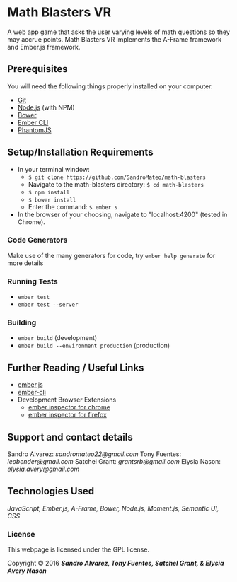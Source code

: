# Math Blasters VR

A web app game that asks the user varying levels of math questions so they may accrue points.
Math Blasters VR implements the A-Frame framework and Ember.js framework.

## Prerequisites

You will need the following things properly installed on your computer.

* [Git](http://git-scm.com/)
* [Node.js](http://nodejs.org/) (with NPM)
* [Bower](http://bower.io/)
* [Ember CLI](http://ember-cli.com/)
* [PhantomJS](http://phantomjs.org/)


## Setup/Installation Requirements

* In your terminal window:
  * `$ git clone https://github.com/SandroMateo/math-blasters`
  * Navigate to the math-blasters directory: `$ cd math-blasters`
  * `$ npm install`
  * `$ bower install`
  * Enter the command: `$ ember s`
* In the browser of your choosing, navigate to "localhost:4200" (tested in Chrome).

### Code Generators

Make use of the many generators for code, try `ember help generate` for more details

### Running Tests

* `ember test`
* `ember test --server`

### Building

* `ember build` (development)
* `ember build --environment production` (production)


## Further Reading / Useful Links

* [ember.js](http://emberjs.com/)
* [ember-cli](http://ember-cli.com/)
* Development Browser Extensions
  * [ember inspector for chrome](https://chrome.google.com/webstore/detail/ember-inspector/bmdblncegkenkacieihfhpjfppoconhi)
  * [ember inspector for firefox](https://addons.mozilla.org/en-US/firefox/addon/ember-inspector/)

## Support and contact details

Sandro Alvarez: _sandromateo22@gmail.com_
Tony Fuentes: _leobender@gmail.com_
Satchel Grant: _grantsrb@gmail.com_
Elysia Nason: _elysia.avery@gmail.com_

## Technologies Used

_JavaScript,
Ember.js,
A-Frame,
Bower,
Node.js,
Moment.js,
Semantic UI,
CSS_

  ### License

  This webpage is licensed under the GPL license.

  Copyright &copy; 2016 **_Sandro Alvarez, Tony Fuentes, Satchel Grant, &amp; Elysia Avery Nason_**
